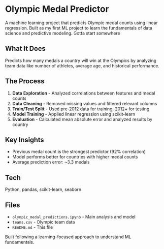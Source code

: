 # Olympic Medal Predictor

A machine learning project that predicts Olympic medal counts using linear regression. Built as my first ML project to learn the fundamentals of data science and predictive modeling. Gotta start somewhere

## What It Does

Predicts how many medals a country will win at the Olympics by analyzing team data like number of athletes, average age, and historical performance.

## The Process

1. **Data Exploration** - Analyzed correlations between features and medal counts
2. **Data Cleaning** - Removed missing values and filtered relevant columns  
3. **Train/Test Split** - Used pre-2012 data for training, 2012+ for testing
4. **Model Training** - Applied linear regression using scikit-learn
5. **Evaluation** - Calculated mean absolute error and analyzed results by country

## Key Insights

- Previous medal count is the strongest predictor (92% correlation)
- Model performs better for countries with higher medal counts
- Average prediction error: ~3.3 medals

## Tech

Python, pandas, scikit-learn, seaborn

## Files

- `olympic_medal_predictions.ipynb` - Main analysis and model
- `teams.csv` - Olympic team data
- `README.md` - This file

Built following a learning-focused approach to understand ML fundamentals.